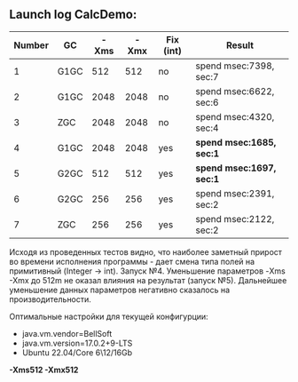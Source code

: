 ## Launch log CalcDemo:
| Number | GC   | -Xms | -Xmx | Fix (int) | Result                     |
|--------|------|------|------|-----------|----------------------------|
| 1      | G1GC | 512  | 512  | no        | spend msec:7398, sec:7     |
| 2      | G1GC | 2048 | 2048 | no        | spend msec:6622, sec:6     |
| 3      | ZGC  | 2048 | 2048 | no        | spend msec:4320, sec:4     |
| 4      | G1GC | 2048 | 2048 | yes       | **spend msec:1685, sec:1** |
| 5      | G2GC | 512  | 512  | yes       | **spend msec:1697, sec:1** |
| 6      | G2GC | 256  | 256  | yes       | spend msec:2391, sec:2     |
| 7      | ZGC  | 256  | 256  | yes       | spend msec:2122, sec:2     |

Исходя из проведенных тестов видно, что наиболее заметный прирост во времени
исполнения программы - дает смена типа полей на примитивный (Integer -> int). 
Запуск №4. Уменьшение параметров -Xms -Xmx до 512m не оказал влияния на результат (запуск №5).
Дальнейшее уменьшение данных параметров негативно сказалось на производительности.

Оптимальные настройки для текущей конфигурции:
- java.vm.vendor=BellSoft
- java.vm.version=17.0.2+9-LTS
- Ubuntu 22.04/Core 6\12/16Gb


**-Xms512 -Xmx512**





